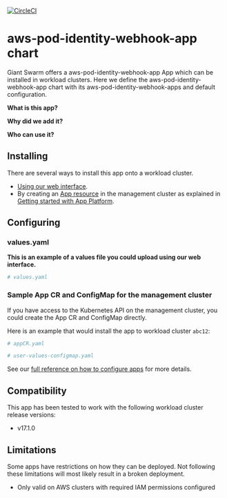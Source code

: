 [![CircleCI](https://circleci.com/gh/giantswarm/aws-pod-identity-webhook-app-app.svg?style=shield)](https://circleci.com/gh/giantswarm/aws-pod-identity-webhook-app-app)

# aws-pod-identity-webhook-app chart

Giant Swarm offers a aws-pod-identity-webhook-app App which can be installed in workload clusters.
Here we define the aws-pod-identity-webhook-app chart with its aws-pod-identity-webhook-apps and default configuration.

**What is this app?**

**Why did we add it?**

**Who can use it?**

## Installing

There are several ways to install this app onto a workload cluster.

- [Using our web interface](https://docs.giantswarm.io/ui-api/web/app-platform/#installing-an-app).
- By creating an [App resource](https://docs.giantswarm.io/ui-api/management-api/crd/apps.application.giantswarm.io/) in the management cluster as explained in [Getting started with App Platform](https://docs.giantswarm.io/app-platform/getting-started/).

## Configuring

### values.yaml

**This is an example of a values file you could upload using our web interface.**

```yaml
# values.yaml

```

### Sample App CR and ConfigMap for the management cluster

If you have access to the Kubernetes API on the management cluster, you could create
the App CR and ConfigMap directly.

Here is an example that would install the app to
workload cluster `abc12`:

```yaml
# appCR.yaml

```

```yaml
# user-values-configmap.yaml

```

See our [full reference on how to configure apps](https://docs.giantswarm.io/app-platform/app-configuration/) for more details.

## Compatibility

This app has been tested to work with the following workload cluster release versions:

- v17.1.0

## Limitations

Some apps have restrictions on how they can be deployed.
Not following these limitations will most likely result in a broken deployment.

- Only valid on AWS clusters with required IAM permissions configured

